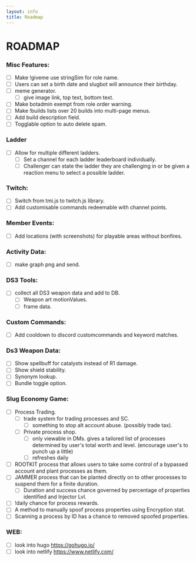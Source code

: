 ```yaml
---
layout: info
title: Roadmap
---
```

# ROADMAP
### Misc Features:
  - [ ] Make !giveme use stringSim for role name.
  - [ ] Users can set a birth date and slugbot will announce their birthday.
  - [ ] meme generator.
    - [ ] give image link, top text, bottom text.
  - [ ] Make botadmin exempt from role order warning.
  - [ ] Make !builds lists over 20 builds into multi-page menus.
  - [ ] Add build description field.
  - [ ] Togglable option to auto delete spam.

### Ladder
  - [ ] Allow for multiple different ladders.
    - [ ] Set a channel for each ladder leaderboard individually.
    - [ ] Challenger can state the ladder they are challenging in or be given a reaction menu to select a possible ladder.
 
### Twitch:
  - [ ] Switch from tmi.js to twitch.js library.
  - [ ] Add customisable commands redeemable with channel points.

### Member Events:
  - [ ] Add locations (with screenshots) for playable areas without bonfires.

### Activity Data:
  - [ ] make graph png and send.

### DS3 Tools:
  - [ ] collect all DS3 weapon data and add to DB.
    - [ ] Weapon art motionValues.
    - [ ] frame data.

### Custom Commands:
  - [ ] Add cooldown to discord customcommands and keyword matches.

### Ds3 Weapon Data:
  - [ ] Show spellbuff for catalysts instead of R1 damage.
  - [ ] Show shield stability.
  - [ ] Synonym lookup.
  - [ ] Bundle toggle option.

### Slug Economy Game:
  - [ ] Process Trading.
    - [ ] trade system for trading processes and SC.
      - [ ] something to stop alt account abuse. (possibly trade tax).
    - [ ] Private process shop.
      - [ ] only viewable in DMs. gives a tailored list of processes determined by user's total worth and level. (encourage user's to punch up a little)
      - [ ] refreshes daily
  - [ ] ROOTKIT process that allows users to take some control of a bypassed account and plant processes as them.
  - [ ] JAMMER process that can be planted directly on to other processes to suspend them for a finite duration.
    - [ ] Duration and success chance governed by percentage of properties identified and Injector Lvl.
  - [ ] !daily chance for process rewards.
  - [ ] A method to manually spoof process properties using Encryption stat.
  - [ ] Scanning a process by ID has a chance to removed spoofed properties.
 
### WEB:
  - [ ] look into hugo https://gohugo.io/
  - [ ] look into netlify https://www.netlify.com/